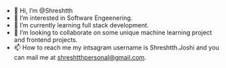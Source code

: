 - 👋 Hi, I’m @Shreshtth
- 👀 I’m interested in Software Engeenering.
- 🌱 I’m currently learning full stack development.
- 💞️ I’m looking to collaborate on some unique machine learning project and frontend projects.
- 📫 How to reach me my intsagram username is Shreshtth.Joshi and you can mail me at shreshtthpersonal@gmail.com. 

<!---
Shreshtth/Shreshtth is a ✨ special ✨ repository because its `README.md` (this file) appears on your GitHub profile.
You can click the Preview link to take a look at your changes.
--->
